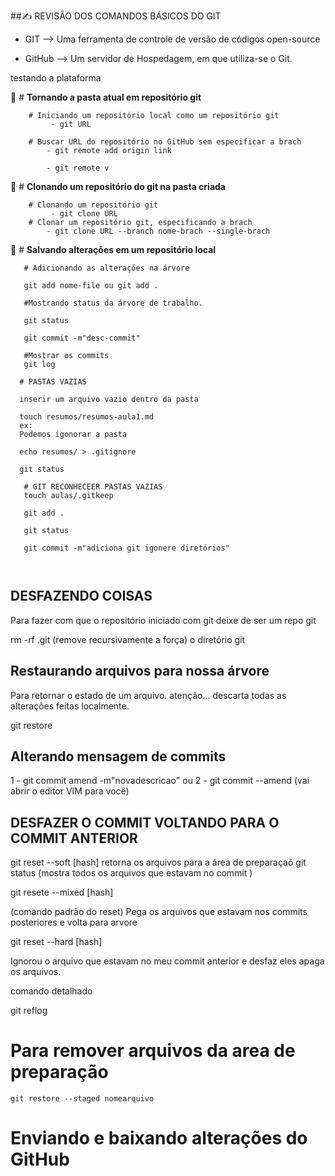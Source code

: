 ##✍️ REVISÃO DOS COMANDOS BÁSICOS DO GIT

- GIT    --> Uma ferramenta de controle de versão de códigos open-source 

- GitHub --> Um servidor de Hospedagem, em que utiliza-se o Git.

testando a plataforma

🔗 # **Tornando a pasta atual em repositório git**
```
    # Iniciando um repositório local como um repositório git
         - git URL
    
    # Buscar URL do repositório no GitHub sem especificar a brach
        - git remote add origin link

        - git remote v

```

🔗 # **Clonando um repositório do git na pasta criada**
```
    # Clonando um repositório git
         - git clone URL
    # Clonar um repositório git, especificando a brach 
        - git clone URL --branch nome-brach --single-brach

```

🔗 # **Salvando alterações em um repositório local**
``` 
   # Adicionando as alterações na árvore

   git add nome-file ou git add . 

   #Mostrando status da árvore de trabalho.
   
   git status 

   git commit -m"desc-commit"

   #Mostrar os commits
   git log

  # PASTAS VAZIAS

  inserir um arquivo vazio dentro da pasta

  touch resumos/resumos-aula1.md
  ex:
  Podemos igonorar a pasta 

  echo resumos/ > .gitignore
  
  git status

   # GIT RECONHECEER PASTAS VAZIAS
   touch aulas/.gitkeep

   git add .

   git status

   git commit -m"adiciona git igonere diretórios"



```

## DESFAZENDO COISAS

Para fazer com que o repositório iniciado com git deixe de ser um repo git

rm -rf .git 
(remove recursivamente a força) o diretório git 

## Restaurando arquivos para nossa árvore

Para retornar o estado de um arquivo.
atenção...
descarta todas as alterações feitas localmente.

git restore

## Alterando mensagem de commits
1 - git commit amend -m"novadescricao"
ou
2 - git commit --amend (vai abrir o editor VIM para você)

## DESFAZER O COMMIT VOLTANDO PARA O COMMIT ANTERIOR

git reset --soft [hash] 
retorna os arquivos para a área de preparaçaõ 
git status (mostra todos os arquivos que estavam no commit )

git resete --mixed [hash] 

(comando padrão do reset) Pega os arquivos que estavam nos commits posteriores e volta para arvore

git reset --hard [hash]

Ignorou o arquivo que estavam no meu commit anterior e desfaz eles apaga os arquivos.

comando detalhado 

git reflog

# Para remover arquivos da area de preparação
    git restore --staged nomearquivo


# Enviando e baixando alterações do GitHub







